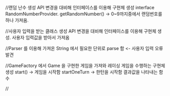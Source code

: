 //랜덤 난수 생성 API 변경을 대비해 인터페이스를 이용해 구현체 생성 interface RandomNumberProvider.
    getRandomNumber() -> 0~9까지중에서 랜덤번호를 하나 가져옴.


//사용자 입력을 받는 클래스 생성 API 변경을 대비해 인터페이스를 이용해 구현체 생성.
    사용자 입력값을 받아서 가져옴

//Parser 를 이용해 가져온 String 에서 필요한 단위로 parse 함 <- 사용자 입력 오류 발견


//GameFactory 에서 Game 을 구현한 게임을 가져와 레이싱 게임을 수행하는 구현체 생성
    start() -> 게임을 시작함
    startOneTurn -> 한턴을 시작함
    결과값을 나타내는 함수

//
